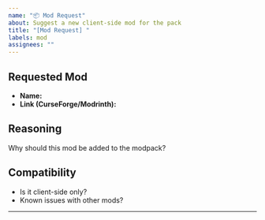```yaml
---
name: "📦 Mod Request"
about: Suggest a new client-side mod for the pack
title: "[Mod Request] "
labels: mod
assignees: ""
---
```


## Requested Mod
- **Name:**  
- **Link (CurseForge/Modrinth):**

## Reasoning
Why should this mod be added to the modpack?

## Compatibility
- Is it client-side only?  
- Known issues with other mods?  

---
